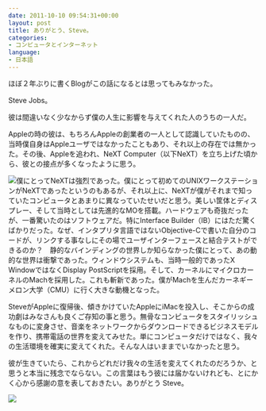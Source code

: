 ```yaml
---
date: 2011-10-10 09:54:31+00:00
layout: post
title: ありがとう、Steve。
categories:
- コンピュータとインターネット
language:
- 日本語
---
```


ほぼ２年ぶりに書くBlogがこの話になるとは思ってもみなかった。

Steve Jobs。

彼は間違いなく少なからず僕の人生に影響を与えてくれた人のうちの一人だ。

Appleの時の彼は、もちろんAppleの創業者の一人として認識していたものの、当時僕自身はAppleユーザではなかったこともあり、それ以上の存在では無かった。その後、Appleを追われ、NeXT Computer（以下NeXT）を立ち上げた頃から、彼との接点が多くなったように思う。

[![](http://blog.shin.do/wp-content/uploads/2011/10/nextcube-150x150.jpg)](http://blog.shin.do/wp-content/uploads/2011/10/nextcube.jpg)僕にとってNeXTは強烈であった。僕にとって初めてのUNIXワークステーションがNeXTであったというのもあるが、それ以上に、NeXTが僕がそれまで知っていたコンピュータとあまりに異なっていたせいだと思う。美しい筐体とディスプレー、そして当時としては先進的なMOを搭載。ハードウェアも奇抜だったが、一番驚いたのはソフトウェアだ。特にInterface Builder（IB）にはただ驚くばかりだった。なぜ、インタプリタ言語ではないObjective-Cで書いた自分のコードが、リンクする事なしにその場でユーザインターフェースと結合テストができるのか？　静的なバインディングの世界しか知らなかった僕にとって、あの動的な世界は衝撃であった。ウィンドウシステムも、当時一般的であったX WindowではなくDisplay PostScriptを採用。そして、カーネルにマイクロカーネルのMachを採用した。これも斬新であった。僕がMachを生んだカーネギーメロン大学（CMU）に行く大きな動機となった。

SteveがAppleに復帰後、傾きかけていたAppleにiMacを投入し、そこからの成功劇はみなさんも良くご存知の事と思う。無骨なコンピュータをスタイリッシュなものに変身させ、音楽をネットワークからダウンロードできるビジネスモデルを作り、携帯電話の世界を変えてみせた。単にコンピュータだけではなく、我々の生活環境を確実に変えてくれた。そんな人はいままでいなかったと思う。

彼が生きていたら、これからどれだけ我々の生活を変えてくれたのだろうか、と思うと本当に残念でならない。この言葉はもう彼には届かないけれども、とにかく心から感謝の意を表しておきたい。ありがとう Steve。

[![](http://blog.shin.do/wp-content/uploads/2011/10/jonathan-mak1-150x150.jpg)](http://blog.shin.do/wp-content/uploads/2011/10/jonathan-mak1.jpg)
